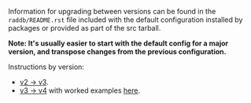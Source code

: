 Information for upgrading between versions can be found in the ``raddb/README.rst`` file included with the default configuration installed by packages or provided as part of the src tarball.

**Note: It's usually easier to start with the default config for a major version, and transpose changes from the previous configuration.**

Instructions by version:

- [v2 -> v3](https://github.com/FreeRADIUS/freeradius-server/blob/v3.0.x/raddb/README.rst).
- [v3 -> v4](https://github.com/FreeRADIUS/freeradius-server/blob/v4.0.x/raddb/README.rst) with worked examples [here](/upgrading/version4/).